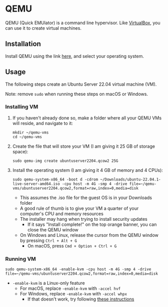 # QEMU

QEMU (Quick EMUlator) is a command line hypervisor. Like [VirtualBox](../virtualbox), you can use it to create virtual machines.

## Installation

Install QEMU using the link [here](https://www.qemu.org/download/), and select your operating system.

## Usage

The following steps create an Ubuntu Server 22.04 virtual machine (VM).

Note: remove `sudo` when running these steps on macOS or Windows.

### Installing VM

1. If you haven't already done so, make a folder where all your QEMU VMs will reside, and navigate to it:

    ```
    mkdir ~/qemu-vms
    cd ~/qemu-vms
    ```

1. Create the file that will store your VM (I am giving it 25 GB of storage space):

    ```
    sudo qemu-img create ubuntuserver2204.qcow2 25G
    ```

1. Install the operating system (I am giving it 4 GB of memory and 4 CPUs):

    ```
    sudo qemu-system-x86_64 -boot d -cdrom ~/Downloads/ubuntu-22.04.1-live-server-amd64.iso -cpu host -m 4G -smp 4 -drive file=~/qemu-vms/ubuntuserver2204.qcow2,format=raw,index=0,media=disk
    ```

    - This assumes the .iso file for the guest OS is in your Downloads folder
    - A good rule of thumb is to give your VM a quarter of your computer's CPU and memory resources
    - The installer may hang when trying to install security updates
        - If it says "Install complete!" on the top orange banner, you can close the QEMU window
    - On Windows and Linux, release the cursor from the QEMU window by pressing `Ctrl + Alt + G`
        - On macOS, press `Cmd + Option + Ctrl + G`

### Running VM

```
sudo qemu-system-x86_64 -enable-kvm -cpu host -m 4G -smp 4 -drive file=~/qemu-vms/ubuntuserver2204.qcow2,format=raw,index=0,media=disk
```

- `-enable-kvm` is a Linux-only feature
    - For macOS, replace `-enable-kvm` with `-accel hvf`
    - For Windows, replace `-enable-kvm` with `-accel whpx`
        - If that doesn't work, try following [these instructions](https://www.qemu.org/2017/11/22/haxm-usage-windows/)
